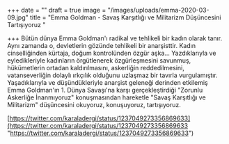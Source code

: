 +++
date = ""
draft = true
image = "/images/uploads/emma-2020-03-09.jpg"
title = "Emma Goldman - Savaş Karşıtlığı ve Militarizm Düşüncesini Tartışıyoruz "

+++
Bütün dünya Emma Goldman'ı radikal ve tehlikeli bir kadın olarak tanır. Aynı zamanda o, devletlerin gözünde tehlikeli bir anarşisttir.    Kadın cinselliğinden kürtaja, doğum kontrolünden özgür aşka... Yazdıklarıyla ve eyledikleriyle kadınların örgütlenerek özgürleşmesini savunmuş, hükümetlerin ortadan kaldırılmasını, askerliğin reddedilmesini, vatanseverliğin dolaylı ırkçılık olduğunu uzlaşmaz bir tavırla vurgulamıştır.  Yaşadıklarıyla ve düşündükleriyle anarşist geleneği derinden etkilemiş Emma Goldman'ın 1. Dünya Savaşı'na karşı  gerçekleştirdiği "Zorunlu Askerliğe İnanmıyoruz" konuşmasından hareketle "Savaş Karşıtlığı ve Militarizm" düşüncesini okuyoruz, konuşuyoruz, tartışıyoruz. 

[https://twitter.com/karaladergi/status/1237049273356869633](https://twitter.com/karaladergi/status/1237049273356869633 "https://twitter.com/karaladergi/status/1237049273356869633")